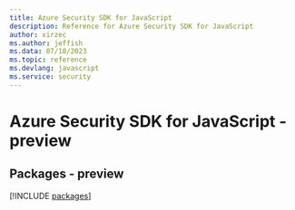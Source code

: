 ```yaml
---
title: Azure Security SDK for JavaScript
description: Reference for Azure Security SDK for JavaScript
author: xirzec
ms.author: jeffish
ms.data: 07/18/2023
ms.topic: reference
ms.devlang: javascript
ms.service: security
---
```

# Azure Security SDK for JavaScript - preview
## Packages - preview
[!INCLUDE [packages](security-index.md)]